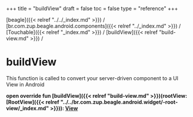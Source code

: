 +++
title = "buildView"
draft = false
toc = false
type = "reference"
+++

[beagle]({{< relref "../../_index.md" >}}) / [br.com.zup.beagle.android.components]({{< relref "../_index.md" >}}) / [Touchable]({{< relref "_index.md" >}}) / [buildView]({{< relref "build-view.md" >}}) / 



# buildView  


This function is called to convert your server-driven component to a UI View in Android

  
  
<b><b>open override fun [buildView]({{< relref "build-view.md" >}})(rootView: [RootView]({{< relref "../../br.com.zup.beagle.android.widget/-root-view/_index.md" >}})): [View](https://developer.android.com/reference/kotlin/android/view/View.html)</b></b>  



